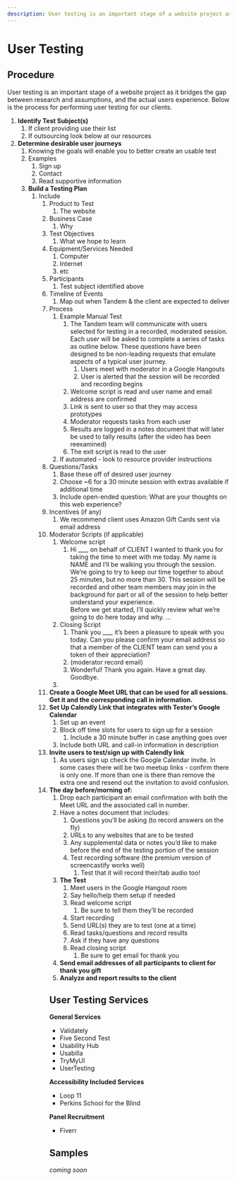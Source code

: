 ```yaml
---
description: User testing is an important stage of a website project as it bridges the gap between research and assumptions, and the actual users experience. 
---
```

User Testing
=================

Procedure 
-----------------------------------

User testing is an important stage of a website project as it bridges the gap between research and assumptions, and the actual users experience. Below is the process for performing user testing for our clients.

<ol>
<li>
<strong>Identify Test Subject(s)</strong>
<ol><li>
If client providing use their list
</li><li>If outsourcing look below at our resources</li></ol></li><li>
<strong>Determine desirable user journeys</strong><ol>
<li>Knowing the goals will enable you to better create an usable test
</LI><LI>Examples<ol><li>
Sign up </li><li>
Contact</li><li>
Read supportive information</li></ol></li></li>
<li>
<strong>Build a Testing Plan</strong><ol><li>
Include<ol><li>
Product to Test<ol><li>
The website</li></ol></li><li>
Business Case<ol><li>
Why</li></ol></li><li>
Test Objectives<ol><li>
What we hope to learn</li></ol></li><li>
Equipment/Services Needed<ol><li>
Computer</li><li>
Internet</li><li>
etc</li></ol></li><li>
Participants<ol><li>
Test subject identified above</li></ol></li><li>
Timeline of Events<ol><li>
Map out when Tandem & the client are expected to deliver</li></ol></li><li>
Process<ol><li>
Example Manual Test<ol><li>
The Tandem team will communicate with users selected for testing in a recorded, moderated session. Each user will be asked to complete a series of tasks as outline below. These questions have been designed to be non-leading requests that emulate aspects of a typical user journey.<ol><li>
Users meet with moderator in a Google Hangouts</li><li>
User is alerted that the session will be recorded and recording begins</li></ol></li><li>
Welcome script is read and user name and email address are confirmed</li><li>
Link is sent to user so that they may access prototypes</li><li>
Moderator requests tasks from each user </li><li>
Results are logged in a notes document that will later be used to tally results (after the video has been reexamined)</li><li>
The exit script is read to the user</li></ol></li><li>
If automated - look to resource provider instructions</li></ol><li>
Questions/Tasks <ol><li>
Base these off of desired user journey</li><li>
Choose ~6 for a 30 minute session with extras available if additional time</li><li>
Include open-ended question: What are your thoughts on this web experience?</li></ol><li>
Incentives (if any)<ol><li>
We recommend client uses Amazon Gift Cards sent via email address</li></ol><li>
Moderator Scripts (if applicable)<ol><li>
Welcome script<ol><li>
Hi ___, on behalf of CLIENT I wanted to thank you for taking the time to meet with me today. My name is NAME and I’ll be walking you through the session. We’re going to try to keep our time together to about 25 minutes, but no more than 30. This session will be recorded and other team members may join in the background for part or all of the session to help better understand your experience. 
<br>
Before we get started, I’ll quickly review what we’re going to do here today and why. …</li></ol><li>
Closing Script<ol><li>
Thank you ___, it’s been a pleasure to speak with you today. Can you please confirm your email address so that a member of the CLIENT team can send you a token of their appreciation?</li><li>
(moderator record email)</li><li>
Wonderful! Thank you again. Have a great day. Goodbye.</li></ol><li></ol></li><li>
<strong>Create a Google Meet URL that can be used for all sessions. Get it and the corresponding call in information.</strong></li><li>
<strong>Set Up Calendly Link that integrates with Tester’s Google Calendar</strong><ol><li>
Set up an event</li><li>
Block off time slots for users to sign up for a session<ol><li>
Include a 30 minute buffer in case anything goes over</li></ol></li><li>
Include both URL and call-in information in description</li></ol></li><li>
<strong>Invite users to test/sign up with Calendly link</strong><ol><li>
As users sign up check the Google Calendar invite. In some cases there will be two meetup links - confirm there is only one. If more than one is there than remove the extra one and resend out the invitation to avoid confusion. </li></ol></li><li>
<strong>The day before/morning of:</strong><ol><li>
Drop each participant an email confirmation with both the Meet URL and the associated call in number. </li><li>
Have a notes document that includes:<ol><li>
Questions you’ll be asking (to record answers on the fly)</li><li>
URLs to any websites that are to be tested</li><li>
Any supplemental data or notes you’d like to make before the end of the testing portion of the session</li><li>
Test recording software (the premium version of screencastify works well)<ol><li>
Test that it will record their/tab audio too! </li></ol></li></ol></li><li>
<strong>The Test</strong><ol><li>
Meet users in the Google Hangout room</li><li>
Say hello/help them setup if needed</li><li>
Read welcome script<ol><li>
Be sure to tell them they’ll be recorded</li></ol></li><li>
Start recording</li><li>
Send URL(s) they are to test (one at a time)</li><li>
Read tasks/questions and record results</li><li>
Ask if they have any questions</li><li>
Read closing script<ol><li>
Be sure to get email for thank you </li></ol></li></ol></li><li>
<strong>Send email addresses of all participants to client for thank you gift</strong></li><li>
<strong>Analyze and report results to the client</strong></li></ol>


User Testing Services
-----------------------------------
<strong>General Services</strong><ul><li>
Validately</li><li>
Five Second Test</li><li>
Usability Hub</li><li>
Usabilla</li><li>
TryMyUI</li><li>
UserTesting</li></ul>

<strong>Accessibility Included Services</strong><ul><li>
Loop 11</li><li>
Perkins School for the Blind</li></ul>

<strong>Panel Recruitment</strong><ul><li>
Fiverr</li></ul>


Samples
-----------------------------------
<em>coming soon</em>